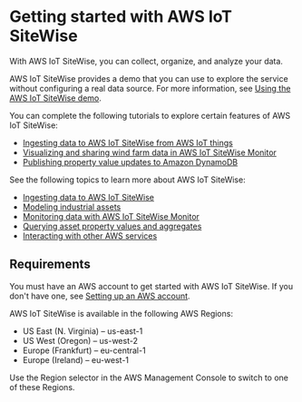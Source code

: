 # Getting started with AWS IoT SiteWise<a name="getting-started"></a>

With AWS IoT SiteWise, you can collect, organize, and analyze your data\.

AWS IoT SiteWise provides a demo that you can use to explore the service without configuring a real data source\. For more information, see [Using the AWS IoT SiteWise demo](getting-started-demo.md)\.

You can complete the following tutorials to explore certain features of AWS IoT SiteWise:
+ [Ingesting data to AWS IoT SiteWise from AWS IoT things](ingest-data-from-iot-things.md)
+ [Visualizing and sharing wind farm data in AWS IoT SiteWise Monitor](monitor-wind-farm.md)
+ [Publishing property value updates to Amazon DynamoDB](publish-to-amazon-dynamodb.md)

See the following topics to learn more about AWS IoT SiteWise:
+ [Ingesting data to AWS IoT SiteWise](industrial-data-ingestion.md)
+ [Modeling industrial assets](industrial-asset-models.md)
+ [Monitoring data with AWS IoT SiteWise Monitor](monitor-data.md)
+ [Querying asset property values and aggregates](query-industrial-data.md)
+ [Interacting with other AWS services](interact-with-other-services.md)

## Requirements<a name="requirements"></a>

You must have an AWS account to get started with AWS IoT SiteWise\. If you don't have one, see [Setting up an AWS account](set-up-aws-account.md)\.

AWS IoT SiteWise is available in the following AWS Regions:
+ US East \(N\. Virginia\) – us\-east\-1
+ US West \(Oregon\) – us\-west\-2
+ Europe \(Frankfurt\) – eu\-central\-1
+ Europe \(Ireland\) – eu\-west\-1

Use the Region selector in the AWS Management Console to switch to one of these Regions\.